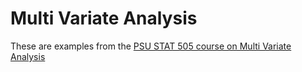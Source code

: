 # Multi Variate Analysis

These are examples from the [PSU STAT 505 course on Multi Variate Analysis](https://newonlinecourses.science.psu.edu/stat505/)


